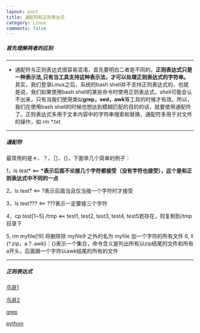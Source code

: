 ```yaml
---
layout: post
title: 通配符和正则表达式
category: Linux
comments: false
---
```


##### 首先理解两者的区别
***
* 通配符与正则表达式很容易混淆，首先要明白二者是不同的。**正则表达式只是一种表示法,只有当工具支持这种表示法，才可以处理正则表达式的字符串。** 其实，我们登录Linux之后，系统的bash shell并不支持正则表达式的，也就是说，我们如果使用bash shell的某些命令时使用正则表达式，shell可能会认不出来，只有当我们使用类似**grep，sed，awk**等工具的时候才有效。所以，我们在使用bash shell的时候也想达到模糊匹配的目的的话，就要使用通配符了。正则表达式多用于文本内容中的字符串搜索和替换，通配符多用于对文件的操作，如 rm \*.txt
***
##### 通配符

最常用的是＊、？、［］、{}，下面举几个简单的例子：

1，ls test\*      <== **\*表示后面不论接几个字符都接受（没有字符也接受），这个是和正则表达式中不同的一点**

2，ls test?       <== ?表示后面当且仅当接一个字符时才接受

3，ls test???       <== ???表示一定要接三个字符

4，cp  test[1~5] /tmp      <== test1, test2, test3, test4, test5若存在，则复制到/tmp目录下  

5, rm myfile[!9] 将删除除 myfile9 之外的名为 myfile 加一个字符的所有文件
6, ll \{\*.zip，a？.awk}：{}表示一个集合，命令含义是列出所有以zip结尾的文件和所有a开头，后面跟一个字符以awk结尾的所有的文件

***
##### 正则表达式

[鸟哥1](http://vbird.dic.ksu.edu.tw/linux_basic/0330regularex_1.php)

[鸟哥2](http://blog.csdn.net/huiguixian/article/details/6284834)

[grep](http://blog.csdn.net/deyili/article/details/5548603)

[python](http://www.runoob.com/python/python-reg-expressions.html)
